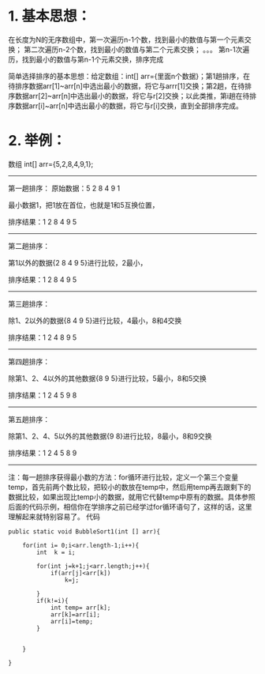 # 1. 基本思想：
在长度为N的无序数组中，第一次遍历n-1个数，找到最小的数值与第一个元素交换；
第二次遍历n-2个数，找到最小的数值与第二个元素交换；
。。。
第n-1次遍历，找到最小的数值与第n-1个元素交换，排序完成

简单选择排序的基本思想：给定数组：int[] arr={里面n个数据}；第1趟排序，在待排序数据arr[1]~arr[n]中选出最小的数据，将它与arrr[1]交换；第2趟，在待排序数据arr[2]~arr[n]中选出最小的数据，将它与r[2]交换；以此类推，第i趟在待排序数据arr[i]~arr[n]中选出最小的数据，将它与r[i]交换，直到全部排序完成。

# 2.  举例：
数组 int[] arr={5,2,8,4,9,1};

-------------------------------------------------------

第一趟排序： 原始数据：5  2  8  4  9  1

最小数据1，把1放在首位，也就是1和5互换位置，

排序结果：1  2  8  4  9  5

-------------------------------------------------------

第二趟排序：

第1以外的数据{2  8  4  9  5}进行比较，2最小，

排序结果：1  2  8  4  9  5

-------------------------------------------------------

第三趟排序：

除1、2以外的数据{8  4  9  5}进行比较，4最小，8和4交换

排序结果：1  2  4  8  9  5

-------------------------------------------------------

第四趟排序：

除第1、2、4以外的其他数据{8  9  5}进行比较，5最小，8和5交换

排序结果：1  2  4  5  9  8

-------------------------------------------------------

第五趟排序：

除第1、2、4、5以外的其他数据{9  8}进行比较，8最小，8和9交换

排序结果：1  2  4  5  8  9

-------------------------------------------------------

注：每一趟排序获得最小数的方法：for循环进行比较，定义一个第三个变量temp，首先前两个数比较，把较小的数放在temp中，然后用temp再去跟剩下的数据比较，如果出现比temp小的数据，就用它代替temp中原有的数据。具体参照后面的代码示例，相信你在学排序之前已经学过for循环语句了，这样的话，这里理解起来就特别容易了。
代码

```
public static void BubbleSort1(int [] arr){
	
	for(int i= 0;i<arr.length-1;i++){
		int  k = i;
		
		for(int j=k+1;j<arr.length;j++){
			if(arr[j]<arr[k])
				k=j;
			
		}
		if(k!=i){
			int temp= arr[k];
			arr[k]=arr[i];
			arr[i]=temp;
		}
			
		
	}
	
}

	
```